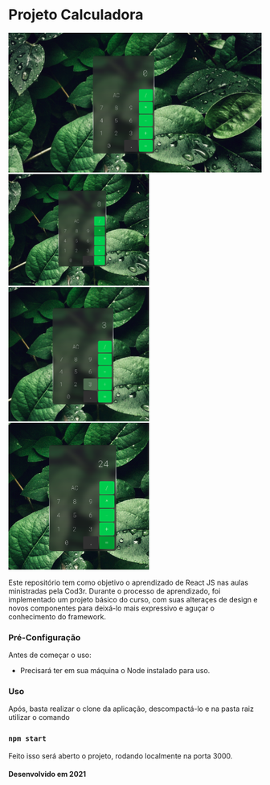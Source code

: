# Projeto Calculadora


<section data-markdown>
  
  ![Screen 01](https://github.com/NathanaelCruz/images_resource_projects/blob/master/Images/calc01.png)
  <img src="https://github.com/NathanaelCruz/images_resource_projects/blob/master/Images/calc02.png" width="280"/>
  <img src="https://github.com/NathanaelCruz/images_resource_projects/blob/master/Images/calc03.png" width="280"/>
  <img src="https://github.com/NathanaelCruz/images_resource_projects/blob/master/Images/calc04.png" width="280"/>
  
</section>

Este repositório tem como objetivo o aprendizado de React JS nas aulas ministradas pela Cod3r. Durante o processo de aprendizado, foi implementado um projeto básico do curso, com suas alteraçes de design e novos componentes para deixá-lo mais expressivo e aguçar o conhecimento do framework.

### Pré-Configuração
Antes de começar o uso:
 - Precisará ter em sua máquina o Node instalado para uso.
 
### Uso
Após, basta realizar o clone da aplicação, descompactá-lo e na pasta raiz utilizar o comando

### `npm start`

Feito isso será aberto o projeto, rodando localmente na porta 3000.

#### Desenvolvido em 2021

